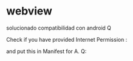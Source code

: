 # webview

solucionado compatibilidad con android Q 

Check if you have provided Internet Permission :

<uses-permission android:name="android.permission.INTERNET"/>
and put this in Manifest for A. Q: 
<application
    android:usesCleartextTraffic="true">
</application>


